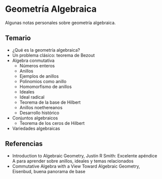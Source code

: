 # Geometría Algebraica

Algunas notas personales sobre geometría algebraica.

## Temario

- ¿Qué es la geometría algebraica?
- Un problema clásico: teorema de Bezout
- Algebra conmutativa
    - Números enteros
    - Anillos
    - Ejemplos de anillos
    - Polinomios como anillo
    - Homomorfismo de anillos
    - Ideales
    - Ideal radical
    - Teorema de la base de Hilbert
    - Anillos noethereanos
    - Desarrollo histórico
- Conjuntos algebraicos
    - Teorema de los ceros de Hilbert
- Variedades algebraicas

## Referencias

- Introduction to Algebraic Geometry, Justin R Smith: Excelente apéndice A para
aprender sobre anillos, ideales y temas relacionados
- Commutative Algebra with a View Toward Algebraic Geometry, Eisenbud, buena panorama de base

